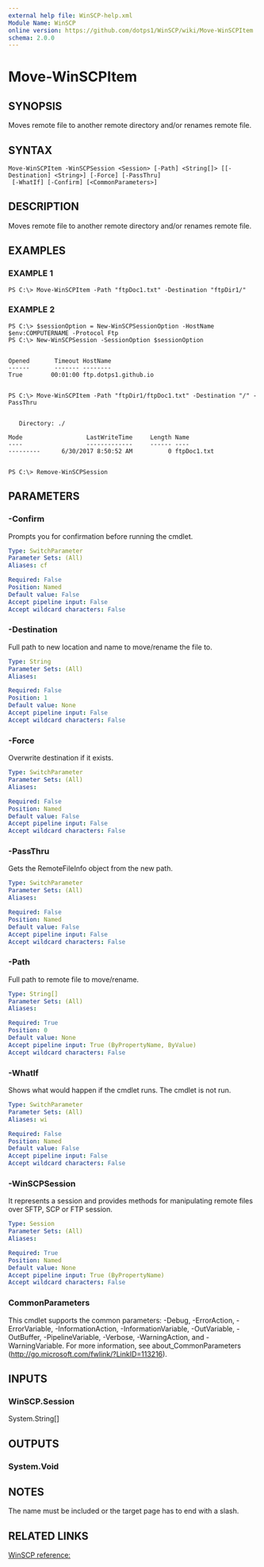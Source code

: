 ```yaml
---
external help file: WinSCP-help.xml
Module Name: WinSCP
online version: https://github.com/dotps1/WinSCP/wiki/Move-WinSCPItem
schema: 2.0.0
---
```


# Move-WinSCPItem

## SYNOPSIS
Moves remote file to another remote directory and/or renames remote file.

## SYNTAX

```
Move-WinSCPItem -WinSCPSession <Session> [-Path] <String[]> [[-Destination] <String>] [-Force] [-PassThru]
 [-WhatIf] [-Confirm] [<CommonParameters>]
```

## DESCRIPTION
Moves remote file to another remote directory and/or renames remote file.

## EXAMPLES

### EXAMPLE 1
```
PS C:\> Move-WinSCPItem -Path "ftpDoc1.txt" -Destination "ftpDir1/"
```

### EXAMPLE 2
```
PS C:\> $sessionOption = New-WinSCPSessionOption -HostName $env:COMPUTERNAME -Protocol Ftp
PS C:\> New-WinSCPSession -SessionOption $sessionOption


Opened       Timeout HostName
------       ------- --------
True        00:01:00 ftp.dotps1.github.io


PS C:\> Move-WinSCPItem -Path "ftpDir1/ftpDoc1.txt" -Destination "/" -PassThru


   Directory: ./

Mode                  LastWriteTime     Length Name
----                  -------------     ------ ----
---------      6/30/2017 8:50:52 AM          0 ftpDoc1.txt


PS C:\> Remove-WinSCPSession
```

## PARAMETERS

### -Confirm
Prompts you for confirmation before running the cmdlet.

```yaml
Type: SwitchParameter
Parameter Sets: (All)
Aliases: cf

Required: False
Position: Named
Default value: False
Accept pipeline input: False
Accept wildcard characters: False
```

### -Destination
Full path to new location and name to move/rename the file to.

```yaml
Type: String
Parameter Sets: (All)
Aliases:

Required: False
Position: 1
Default value: None
Accept pipeline input: False
Accept wildcard characters: False
```

### -Force
Overwrite destination if it exists.

```yaml
Type: SwitchParameter
Parameter Sets: (All)
Aliases:

Required: False
Position: Named
Default value: False
Accept pipeline input: False
Accept wildcard characters: False
```

### -PassThru
Gets the RemoteFileInfo object from the new path.

```yaml
Type: SwitchParameter
Parameter Sets: (All)
Aliases:

Required: False
Position: Named
Default value: False
Accept pipeline input: False
Accept wildcard characters: False
```

### -Path
Full path to remote file to move/rename.

```yaml
Type: String[]
Parameter Sets: (All)
Aliases:

Required: True
Position: 0
Default value: None
Accept pipeline input: True (ByPropertyName, ByValue)
Accept wildcard characters: False
```

### -WhatIf
Shows what would happen if the cmdlet runs.
The cmdlet is not run.

```yaml
Type: SwitchParameter
Parameter Sets: (All)
Aliases: wi

Required: False
Position: Named
Default value: False
Accept pipeline input: False
Accept wildcard characters: False
```

### -WinSCPSession
It represents a session and provides methods for manipulating remote files over SFTP, SCP or FTP session.

```yaml
Type: Session
Parameter Sets: (All)
Aliases:

Required: True
Position: Named
Default value: None
Accept pipeline input: True (ByPropertyName)
Accept wildcard characters: False
```

### CommonParameters
This cmdlet supports the common parameters: -Debug, -ErrorAction, -ErrorVariable, -InformationAction, -InformationVariable, -OutVariable, -OutBuffer, -PipelineVariable, -Verbose, -WarningAction, and -WarningVariable. For more information, see about_CommonParameters (http://go.microsoft.com/fwlink/?LinkID=113216).

## INPUTS

### WinSCP.Session
System.String\[\]

## OUTPUTS

### System.Void

## NOTES
The name must be included or the target page has to end with a slash.

## RELATED LINKS

[WinSCP reference:](https://winscp.net/eng/docs/library_session_movefile)

